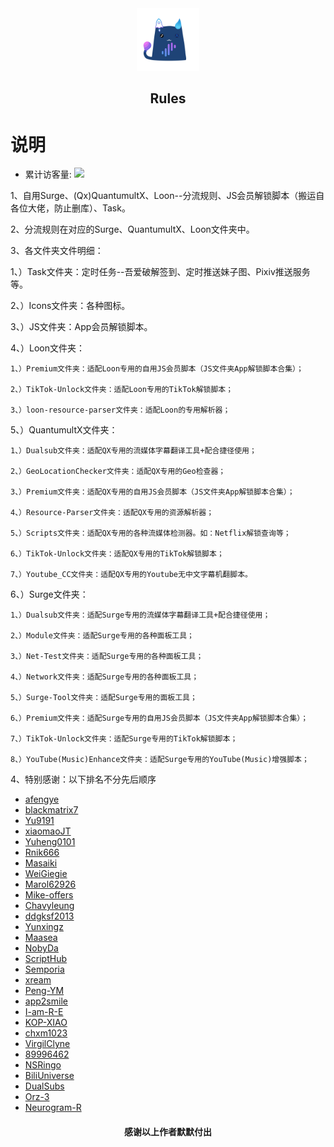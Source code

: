<div align="center">
<img width="100" src="https://raw.githubusercontent.com/BOBOLAOSHIV587/Rules/main/Icons/AppIcons/Image/App/sticker.webp">
<h2 align="center">Rules<h2>
</div>

# 说明


- 累计访客量: ![](https://profile-counter.glitch.me/BOBOLAOSHIV587_Rules/count.svg)

1、自用Surge、(Qx)QuantumultX、Loon--分流规则、JS会员解锁脚本（搬运自各位大佬，防止删库）、Task。

2、分流规则在对应的Surge、QuantumultX、Loon文件夹中。

3、各文件夹文件明细：

  1、）Task文件夹：定时任务--吾爱破解签到、定时推送妹子图、Pixiv推送服务等。

  2、）Icons文件夹：各种图标。

  3、）JS文件夹：App会员解锁脚本。

  4、）Loon文件夹：

    1、）Premium文件夹：适配Loon专用的自用JS会员脚本（JS文件夹App解锁脚本合集）；

    2、）TikTok-Unlock文件夹：适配Loon专用的TikTok解锁脚本；

    3、）loon-resource-parser文件夹：适配Loon的专用解析器；

  5、）QuantumultX文件夹：

    1、）Dualsub文件夹：适配QX专用的流媒体字幕翻译工具+配合捷径使用；

    2、）GeoLocationChecker文件夹：适配QX专用的Geo检查器；

    3、）Premium文件夹：适配QX专用的自用JS会员脚本（JS文件夹App解锁脚本合集）；

    4、）Resource-Parser文件夹：适配QX专用的资源解析器；

    5、）Scripts文件夹：适配QX专用的各种流媒体检测器。如：Netflix解锁查询等；

    6、）TikTok-Unlock文件夹：适配QX专用的TikTok解锁脚本；

    7、）Youtube_CC文件夹：适配QX专用的Youtube无中文字幕机翻脚本。

  6、）Surge文件夹：

    1、）Dualsub文件夹：适配Surge专用的流媒体字幕翻译工具+配合捷径使用；

    2、）Module文件夹：适配Surge专用的各种面板工具；

    3、）Net-Test文件夹：适配Surge专用的各种面板工具；

    4、）Network文件夹：适配Surge专用的各种面板工具；

    5、）Surge-Tool文件夹：适配Surge专用的面板工具；

    6、）Premium文件夹：适配Surge专用的自用JS会员脚本（JS文件夹App解锁脚本合集）；

    7、）TikTok-Unlock文件夹：适配Surge专用的TikTok解锁脚本；

    8、）YouTube(Music)Enhance文件夹：适配Surge专用的YouTube(Music)增强脚本；



4、特别感谢：以下排名不分先后顺序
 * [afengye](https://github.com/afengye)
 * [blackmatrix7](https://github.com/blackmatrix7)
 * [Yu9191](https://github.com/Yu9191)
 * [xiaomaoJT](https://github.com/xiaomaoJT)
 * [Yuheng0101](https://github.com/Yuheng0101)
 * [Rnik666](https://github.com/Rnik666) 
 * [Masaiki](https://github.com/Masaiki)
 * [WeiGiegie](https://github.com/WeiGiegie)
 * [Marol62926](https://github.com/Marol62926)
 * [Mike-offers](https://github.com/Mike-offers)
 * [Chavyleung](https://github.com/chavyleung)
 * [ddgksf2013](https://github.com/ddgksf2013)
 * [Yunxingz](https://github.com/Yunxingz)
 * [Maasea](https://github.com/Maasea)
 * [NobyDa](https://github.com/NobyDa)
 * [ScriptHub](https://github.com/Script-Hub-Org)
 * [Semporia](https://github.com/Semporia)
 * [xream](https://github.com/xream)
 * [Peng-YM](https://github.com/Peng-YM)
 * [app2smile](https://github.com/app2smile)
 * [I-am-R-E](https://github.com/I-am-R-E)
 * [KOP-XIAO](https://github.com/KOP-XIAO)
 * [chxm1023](https://github.com/chxm1023)
 * [VirgilClyne](https://github.com/VirgilClyne)
 * [89996462](https://github.com/89996462)
 * [NSRingo](https://github.com/NSRingo)
 * [BiliUniverse](https://github.com/BiliUniverse)
 * [DualSubs](https://github.com/DualSubs)
 * [Orz-3](https://github.com/Orz-3)
 * [Neurogram-R](https://github.com/Neurogram-R)

<h4 align="center">感谢以上作者默默付出</h4>
